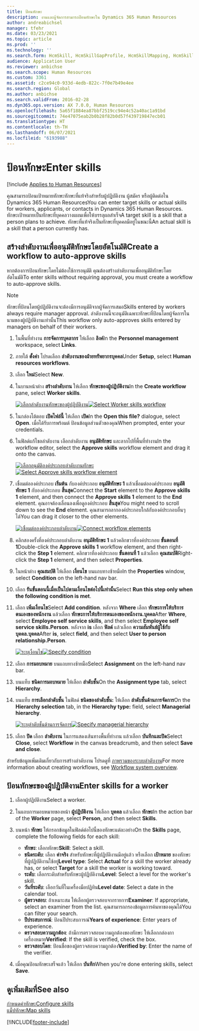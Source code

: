 ```yaml
---
title: ป้อนทักษะ
description: งานและผู้จัดการสามารถป้อนทักษะใน Dynamics 365 Human Resources
author: andreabichsel
manager: tfehr
ms.date: 03/23/2021
ms.topic: article
ms.prod: ''
ms.technology: ''
ms.search.form: HcmSkill, HcmSkillGapProfile, HcmSkillMapping, HcmSkillType, HcmEmployeeDevelopmentWorkspace
audience: Application User
ms.reviewer: anbichse
ms.search.scope: Human Resources
ms.custom: 3361
ms.assetid: c2ce94c0-933d-4edb-822c-7f0e7b49e4ee
ms.search.region: Global
ms.author: anbichse
ms.search.validFrom: 2016-02-28
ms.dyn365.ops.version: AX 7.0.0, Human Resources
ms.openlocfilehash: 5a65f1884ea87bbf2519cc94e4c52a40ac1a91bd
ms.sourcegitcommit: 74e47075eab2b0b28f82b0d57f439719847ecb01
ms.translationtype: HT
ms.contentlocale: th-TH
ms.lasthandoff: 06/07/2021
ms.locfileid: "6193988"
---
```

# <a name="enter-skills"></a><span data-ttu-id="e68d8-103">ป้อนทักษะ</span><span class="sxs-lookup"><span data-stu-id="e68d8-103">Enter skills</span></span>

[!include [Applies to Human Resources](../includes/applies-to-hr.md)]

<span data-ttu-id="e68d8-104">คุณสามารถป้อนเป้าหมายทักษะทักษะที่แท้จริงสำหรับผู้ปฏิบัติงาน ผู้สมัคร หรือผู้ติดต่อใน Dynamics 365 Human Resources</span><span class="sxs-lookup"><span data-stu-id="e68d8-104">You can enter target skills or actual skills for workers, applicants, or contacts in Dynamics 365 Human Resources.</span></span> <span data-ttu-id="e68d8-105">ทักษะเป้าหมายเป็นทักษะที่บุคคลวางแผนเพื่อให้บรรลุผลสำเร็จ</span><span class="sxs-lookup"><span data-stu-id="e68d8-105">A target skill is a skill that a person plans to achieve.</span></span> <span data-ttu-id="e68d8-106">ทักษะที่แท้จริงเป็นทักษะที่บุคคลมีอยู่ในขณะนี้</span><span class="sxs-lookup"><span data-stu-id="e68d8-106">An actual skill is a skill that a person currently has.</span></span>

## <a name="create-a-workflow-to-auto-approve-skills"></a><span data-ttu-id="e68d8-107">สร้างลำดับงานเพื่ออนุมัติทักษะโดยอัตโนมัติ</span><span class="sxs-lookup"><span data-stu-id="e68d8-107">Create a workflow to auto-approve skills</span></span>

<span data-ttu-id="e68d8-108">หากต้องการป้อนทักษะโดยไม่ต้องใช้การอนุมัติ คุณต้องสร้างลำดับงานเพื่ออนุมัติทักษะโดยอัตโนมัติ</span><span class="sxs-lookup"><span data-stu-id="e68d8-108">To enter skills without requiring approval, you must create a workflow to auto-approve skills.</span></span>

> [!NOTE]
> <span data-ttu-id="e68d8-109">ทักษะที่ป้อนโดยผู้ปฏิบัติงานจะต้องมีการอนุมัติจากผู้จัดการเสมอ</span><span class="sxs-lookup"><span data-stu-id="e68d8-109">Skills entered by workers always require manager approval.</span></span> <span data-ttu-id="e68d8-110">ลำดับงานนี้จะอนุมัติเฉพาะทักษะที่ป้อนโดยผู้จัดการในนามของผู้ปฏิบัติงานเท่านั้น</span><span class="sxs-lookup"><span data-stu-id="e68d8-110">This workflow only auto-approves skills entered by managers on behalf of their workers.</span></span>

1. <span data-ttu-id="e68d8-111">ในพื้นที่ทำงาน **การจัดการบุคลากร** ให้เลือก **ลิงค์**</span><span class="sxs-lookup"><span data-stu-id="e68d8-111">In the **Personnel management** workspace, select **Links**.</span></span>

2. <span data-ttu-id="e68d8-112">ภายใต้ **ตั้งค่า** โปรดเลือก **ลำดับงานของฝ่ายทรัพยากรบุคคล**</span><span class="sxs-lookup"><span data-stu-id="e68d8-112">Under **Setup**, select **Human resources workflows**.</span></span>

3. <span data-ttu-id="e68d8-113">เลือก **ใหม่**</span><span class="sxs-lookup"><span data-stu-id="e68d8-113">Select **New**.</span></span>

4. <span data-ttu-id="e68d8-114">ในบานหน้าต่าง **สร้างลำดับงาน** ให้เลือก **ทักษะของผู้ปฏิบัติงาน**</span><span class="sxs-lookup"><span data-stu-id="e68d8-114">In the **Create workflow** pane, select **Worker skills**.</span></span>

   <span data-ttu-id="e68d8-115">[![เลือกลำดับงานทักษะของผู้ปฏิบัติงาน](media/hr-develop-skills-new-workflow.png)](media/hr-develop-skills-new-workflow.png)</span><span class="sxs-lookup"><span data-stu-id="e68d8-115">[![Select Worker skills workflow](media/hr-develop-skills-new-workflow.png)](media/hr-develop-skills-new-workflow.png)</span></span>

5. <span data-ttu-id="e68d8-116">ในกล่องโต้ตอบ **เปิดไฟล์นี้** ให้เลือก **เปิด**</span><span class="sxs-lookup"><span data-stu-id="e68d8-116">In the **Open this file?** dialogue, select **Open**.</span></span> <span data-ttu-id="e68d8-117">เมื่อได้รับการพร้อมต์ ป้อนข้อมูลส่วนตัวของคุณ</span><span class="sxs-lookup"><span data-stu-id="e68d8-117">When prompted, enter your credentials.</span></span>

6. <span data-ttu-id="e68d8-118">ในฟิลด์แก้ไขลลำดับงาน เลือกลำดับงาน **อนุมัติทักษะ** และลากไปที่พื้นที่ทำงาน</span><span class="sxs-lookup"><span data-stu-id="e68d8-118">In the workflow editor, select the **Approve skills** workflow element and drag it onto the canvas.</span></span>

   <span data-ttu-id="e68d8-119">[![เลือกอนุมัติองค์ประกอบลำดับงานทักษะ](media/hr-develop-skills-element.png)](media/hr-develop-skills-element.png)</span><span class="sxs-lookup"><span data-stu-id="e68d8-119">[![Select Approve skills workflow element](media/hr-develop-skills-element.png)](media/hr-develop-skills-element.png)</span></span>

7. <span data-ttu-id="e68d8-120">เชื่อมต่อองค์ประกอบ **เริ่มต้น** กับองค์ประกอบ **อนุมัติทักษะ 1** แล้วเชื่อมต่อองค์ประกอบ **อนุมัติทักษะ 1** กับองค์ประกอบ **สิ้นสุด**</span><span class="sxs-lookup"><span data-stu-id="e68d8-120">Connect the **Start** element to the **Approve skills 1** element, and then connect the **Approve skills 1** element to the **End** element.</span></span> <span data-ttu-id="e68d8-121">คุณอาจต้องเลื่อนลงเพื่อดูองค์ประกอบ **สิ้นสุด**</span><span class="sxs-lookup"><span data-stu-id="e68d8-121">You might need to scroll down to see the **End** element.</span></span> <span data-ttu-id="e68d8-122">คุณสามารถลากองค์ประกอบใกล้กับองค์ประกอบอื่นๆ ได้</span><span class="sxs-lookup"><span data-stu-id="e68d8-122">You can drag it closer to the other elements.</span></span>

   <span data-ttu-id="e68d8-123">[![เชื่อมต่อองค์ประกอบลำดับงาน](media/hr-develop-skills-connect-elements.png)](media/hr-develop-skills-connect-elements.png)</span><span class="sxs-lookup"><span data-stu-id="e68d8-123">[![Connect workflow elements](media/hr-develop-skills-connect-elements.png)](media/hr-develop-skills-connect-elements.png)</span></span>

8. <span data-ttu-id="e68d8-124">คลิกสองครั้งที่องค์ประกอบลำดับงาน **อนุมัติทักษะ 1** แล้วคลิกขวาที่องค์ประกอบ **ขั้นตอนที่ 1**</span><span class="sxs-lookup"><span data-stu-id="e68d8-124">Double-click the **Approve skills 1** workflow element, and then right-click the **Step 1** element.</span></span> <span data-ttu-id="e68d8-125">คลิกขวาที่องค์ประกอบ **ขั้นตอนที่ 1** แล้วเลือก **คุณสมบัติ**</span><span class="sxs-lookup"><span data-stu-id="e68d8-125">Right-click the **Step 1** element, and then select **Properties**.</span></span>

9. <span data-ttu-id="e68d8-126">ในหน้าต่าง **คุณสมบัติ** ให้เลือก **เงื่อนไข** บนแถบทางซ้ายมือ</span><span class="sxs-lookup"><span data-stu-id="e68d8-126">In the **Properties** window, select **Condition** on the left-hand nav bar.</span></span>

10. <span data-ttu-id="e68d8-127">เลือก **รันขั้นตอนนี้เมื่อเป็นไปตามเงื่อนไขต่อไปนี้เท่านั้น**</span><span class="sxs-lookup"><span data-stu-id="e68d8-127">Select **Run this step only when the following condition is met**.</span></span>

11. <span data-ttu-id="e68d8-128">เลือก **เพิ่มเงื่อนไข**</span><span class="sxs-lookup"><span data-stu-id="e68d8-128">Select **Add condition**.</span></span> <span data-ttu-id="e68d8-129">หลังจาก **Where** เลือก **ทักษะการให้บริการตนเองของพนักงาน** แล้วเลือก **ทักษะการให้บริการตนเองของพนักงาน.บุคคล**</span><span class="sxs-lookup"><span data-stu-id="e68d8-129">After **Where**, select **Employee self service skills**, and then select **Employee self service skills.Person**.</span></span> <span data-ttu-id="e68d8-130">หลังจาก **is** เลือก **ฟิลด์** แล้วเลือก **ความสัมพันธ์ผู้ใช้กับบุคคล.บุคคล**</span><span class="sxs-lookup"><span data-stu-id="e68d8-130">After **is**, select **field**, and then select **User to person relationship.Person**.</span></span>

    <span data-ttu-id="e68d8-131">[![ระบุเงื่อนไข](media/hr-develop-skills-condition.png)](media/hr-develop-skills-condition.png)</span><span class="sxs-lookup"><span data-stu-id="e68d8-131">[![Specify condition](media/hr-develop-skills-condition.png)](media/hr-develop-skills-condition.png)</span></span>

12. <span data-ttu-id="e68d8-132">เลือก **การมอบหมาย** บนแถบทางซ้ายมือ</span><span class="sxs-lookup"><span data-stu-id="e68d8-132">Select **Assignment** on the left-hand nav bar.</span></span>

13. <span data-ttu-id="e68d8-133">บนแท็บ **ชนิดการมอบหมาย** ให้เลือก **ลำดับชั้น**</span><span class="sxs-lookup"><span data-stu-id="e68d8-133">On the **Assignment type** tab, select **Hierarchy**.</span></span>

14. <span data-ttu-id="e68d8-134">บนแท็บ **การเลือกลำดับชั้น** ในฟิลด์ **ชนิดของลำดับชั้น:** ให้เลือก **ลำดับชั้นด้านการจัดการ**</span><span class="sxs-lookup"><span data-stu-id="e68d8-134">On the **Hierarchy selection** tab, in the **Hierarchy type:** field, select **Managerial hierarchy**.</span></span>

    <span data-ttu-id="e68d8-135">[![ระบุลำดับชั้นด้านการจัดการ](media/hr-develop-skills-hierarchy.png)](media/hr-develop-skills-hierarchy.png)</span><span class="sxs-lookup"><span data-stu-id="e68d8-135">[![Specify managerial hierarchy](media/hr-develop-skills-hierarchy.png)](media/hr-develop-skills-hierarchy.png)</span></span>

15. <span data-ttu-id="e68d8-136">เลือก **ปิด** เลือก **ลำดับงาน** ในการแสดงเส้นทางพื้นที่ทำงาน แล้วเลือก **บันทึกและปิด**</span><span class="sxs-lookup"><span data-stu-id="e68d8-136">Select **Close**, select **Workflow** in the canvas breadcrumb, and then select **Save and close**.</span></span>

<span data-ttu-id="e68d8-137">สำหรับข้อมูลเพิ่มเติมเกี่ยวกับการสร้างลำดับงาน โปรดดูที่ [ภาพรวมของระบบลำดับงาน](../fin-ops-core/fin-ops/organization-administration/overview-workflow-system.md?toc=/dynamics365/human-resources/toc.json)</span><span class="sxs-lookup"><span data-stu-id="e68d8-137">For more information about creating workflows, see [Workflow system overview](../fin-ops-core/fin-ops/organization-administration/overview-workflow-system.md?toc=/dynamics365/human-resources/toc.json).</span></span>

## <a name="enter-skills-for-a-worker"></a><span data-ttu-id="e68d8-138">ป้อนทักษะของผู้ปฏิบัติงาน</span><span class="sxs-lookup"><span data-stu-id="e68d8-138">Enter skills for a worker</span></span>

1. <span data-ttu-id="e68d8-139">เลือกผู้ปฏิบัติงาน</span><span class="sxs-lookup"><span data-stu-id="e68d8-139">Select a worker.</span></span>

2. <span data-ttu-id="e68d8-140">ในแถบการมอบหมายของหน้า **ผู้ปฏิบัติงาน** ให้เลือก **บุคคล** แล้วเลือก **ทักษะ**</span><span class="sxs-lookup"><span data-stu-id="e68d8-140">In the action bar of the **Worker** page, select **Person**, and then select **Skills**.</span></span>

3. <span data-ttu-id="e68d8-141">บนหน้า **ทักษะ** ให้กรอกข้อมูลในฟิลด์ต่อไปนี้ของทักษะแต่ละอย่าง</span><span class="sxs-lookup"><span data-stu-id="e68d8-141">On the **Skills** page, complete the following fields for each skill:</span></span>

   - <span data-ttu-id="e68d8-142">**ทักษะ**: เลือกทักษะ</span><span class="sxs-lookup"><span data-stu-id="e68d8-142">**Skill**: Select a skill.</span></span>
   - <span data-ttu-id="e68d8-143">**ชนิดระดับ**: เลือก **ค่าจริง** สำหรับทักษะที่ผู้ปฏิบัติงานมีอยู่แล้ว หรือเลือก **เป้าหมาย** ของทักษะที่ผู้ปฏิบัติงานใช้อยู่</span><span class="sxs-lookup"><span data-stu-id="e68d8-143">**Level type**: Select **Actual** for a skill the worker already has, or select **Target** for a skill the worker is working toward.</span></span>
   - <span data-ttu-id="e68d8-144">**ระดับ**: เลือกระดับสำหรับทักษะผู้ปฏิบัติงาน</span><span class="sxs-lookup"><span data-stu-id="e68d8-144">**Level**: Select a level for the worker's skill.</span></span>
   - <span data-ttu-id="e68d8-145">**วันที่ระดับ**: เลือกวันที่ในเครื่องมือปฏิทิน</span><span class="sxs-lookup"><span data-stu-id="e68d8-145">**Level date**: Select a date in the calendar tool.</span></span>
   - <span data-ttu-id="e68d8-146">**ผู้ตรวจสอบ**: ถ้าเหมาะสม ให้เลือกผู้ตรวจสอบจากรายการ</span><span class="sxs-lookup"><span data-stu-id="e68d8-146">**Examiner**: If appropriate, select an examiner from the list.</span></span> <span data-ttu-id="e68d8-147">คุณสามารถกรองข้อมูลการค้นหาของคุณได้</span><span class="sxs-lookup"><span data-stu-id="e68d8-147">You can filter your search.</span></span>
   - <span data-ttu-id="e68d8-148">**ปีประสบการณ์**: ป้อนปีประสบการณ์</span><span class="sxs-lookup"><span data-stu-id="e68d8-148">**Years of experience**: Enter years of experience.</span></span>
   - <span data-ttu-id="e68d8-149">**ตรวจสอบความถูกต้อง**: ถ้ามีการตรวจสอบความถูกต้องของทักษะ ให้เลือกกล่องกาเครื่องหมาย</span><span class="sxs-lookup"><span data-stu-id="e68d8-149">**Verified**: If the skill is verified, check the box.</span></span>
   - <span data-ttu-id="e68d8-150">**ตรวจสอบโดย**: ป้อนชื่อของผู้ตรวจสอบความถูกต้อง</span><span class="sxs-lookup"><span data-stu-id="e68d8-150">**Verified by**: Enter the name of the verifier.</span></span>

4. <span data-ttu-id="e68d8-151">เมื่อคุณป้อนทักษะเสร็จแล้ว ให้เลือก **บันทึก**</span><span class="sxs-lookup"><span data-stu-id="e68d8-151">When you're done entering skills, select **Save**.</span></span>

## <a name="see-also"></a><span data-ttu-id="e68d8-152">ดูเพิ่มเติมที่</span><span class="sxs-lookup"><span data-stu-id="e68d8-152">See also</span></span>

[<span data-ttu-id="e68d8-153">กำหนดค่าทักษะ</span><span class="sxs-lookup"><span data-stu-id="e68d8-153">Configure skills</span></span>](hr-develop-skills.md)<br>
[<span data-ttu-id="e68d8-154">แม็ปทักษะ</span><span class="sxs-lookup"><span data-stu-id="e68d8-154">Map skills</span></span>](hr-develop-map-skills.md)

[!INCLUDE[footer-include](../includes/footer-banner.md)]